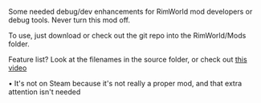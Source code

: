 Some needed debug/dev enhancements for RimWorld mod developers or debug tools. Never turn this mod off.

To use, just download or check out the git repo into the RimWorld/Mods folder.

Feature list? Look at the filenames in the source folder, or check out [this video](https://youtu.be/LxXEgy8U6z4)

• It's not on Steam because it's not really a proper mod, and that extra attention isn't needed
